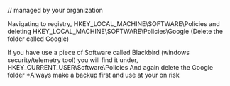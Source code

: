 // managed by your organization

Navigating to registry,
	HKEY_LOCAL_MACHINE\SOFTWARE\Policies
and deleting
	HKEY_LOCAL_MACHINE\SOFTWARE\Policies\Google
(Delete the folder called Google)

If you have use a piece of Software called Blackbird (windows security/telemetry tool) you will find it under,
	HKEY_CURRENT_USER\Software\Policies
And again delete the Google folder
*Always make a backup first and use at your on risk